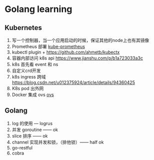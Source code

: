 # Golang learning

## Kubernetes
1. 写一个控制器，当一个应用启动的时候，保证其他的node上也有其镜像
2. Prometheus 部署 [kube-prometheus](https://github.com/coreos/kube-prometheus)
3. kubectl plugin + https://github.com/ahmetb/kubectx
1. 容器内部访问 k8s api https://www.jianshu.com/p/b1a723033a3c
2.  k8s 首先看 event 和 ns
3.  自定义crd开发
4.  k8s ingress 跨域 https://blog.csdn.net/u012375924/article/details/94360425
5.  K8s pod 出外网
6.  Docker 集成 ovs [ovs](https://docs.openvswitch.org/en/latest/intro/install/general/#obtaining-open-vswitch-sources)

## Golang
1. log 的使用 — logrus
2. 并发 goroutine —— ok
3. slice 排序 —— ok
4. channel 实现并发和锁，（排他锁）—— half ok
5. go-restful
6. cobra
